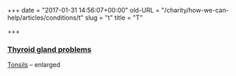 +++
date = "2017-01-31 14:56:07+00:00"
old-URL = "/charity/how-we-can-help/articles/conditions/t"
slug = "t"
title = "T"

+++

### [Thyroid gland problems](http://localhost/charity/how-we-can-help/articles/conditions/t/too-much-or-too-little/)
[Tonsils](http://localhost/charity/how-we-can-help/articles/conditions/t/enlarged-tonsils-2/) – enlarged
